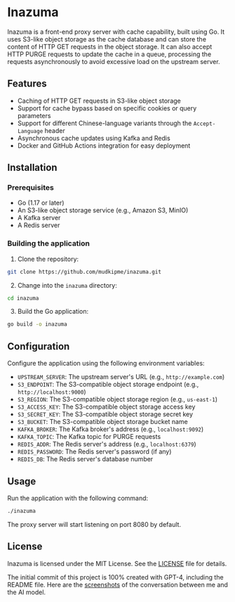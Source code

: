 # Inazuma

Inazuma is a front-end proxy server with cache capability, built using Go. It uses S3-like object storage as the cache database and can store the content of HTTP GET requests in the object storage. It can also accept HTTP PURGE requests to update the cache in a queue, processing the requests asynchronously to avoid excessive load on the upstream server.

## Features

- Caching of HTTP GET requests in S3-like object storage
- Support for cache bypass based on specific cookies or query parameters
- Support for different Chinese-language variants through the `Accept-Language` header
- Asynchronous cache updates using Kafka and Redis
- Docker and GitHub Actions integration for easy deployment

## Installation

### Prerequisites

- Go (1.17 or later)
- An S3-like object storage service (e.g., Amazon S3, MinIO)
- A Kafka server
- A Redis server

### Building the application

1. Clone the repository:

```bash
git clone https://github.com/mudkipme/inazuma.git
```

2. Change into the `inazuma` directory:

```bash
cd inazuma
```

3. Build the Go application:

```bash
go build -o inazuma
```

## Configuration

Configure the application using the following environment variables:

- `UPSTREAM_SERVER`: The upstream server's URL (e.g., `http://example.com`)
- `S3_ENDPOINT`: The S3-compatible object storage endpoint (e.g., `http://localhost:9000`)
- `S3_REGION`: The S3-compatible object storage region (e.g., `us-east-1`)
- `S3_ACCESS_KEY`: The S3-compatible object storage access key
- `S3_SECRET_KEY`: The S3-compatible object storage secret key
- `S3_BUCKET`: The S3-compatible object storage bucket name
- `KAFKA_BROKER`: The Kafka broker's address (e.g., `localhost:9092`)
- `KAFKA_TOPIC`: The Kafka topic for PURGE requests
- `REDIS_ADDR`: The Redis server's address (e.g., `localhost:6379`)
- `REDIS_PASSWORD`: The Redis server's password (if any)
- `REDIS_DB`: The Redis server's database number

## Usage

Run the application with the following command:

```bash
./inazuma
```

The proxy server will start listening on port 8080 by default.

## License

Inazuma is licensed under the MIT License. See the [LICENSE](LICENSE) file for details.

The initial commit of this project is 100% created with GPT-4, including the README file. Here are the [screenshots](https://github.com/mudkipme/inazuma/tree/0.0.1/screenshots) of the conversation between me and the AI model.
